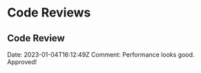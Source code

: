 # Code Reviews


## Code Review
Date: 2023-01-04T16:12:49Z
Comment: Performance looks good. Approved!